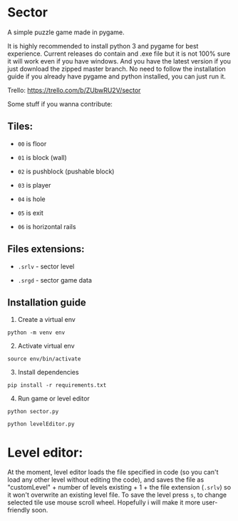 # Sector
A simple puzzle game made in pygame.

It is highly recommended to install python 3 and pygame for best experience. Current releases do contain and .exe file but it is not 100% sure it will work even if you have windows. And you have the latest version if you just download the zipped master branch. No need to follow the installation guide if you already have pygame and python installed, you can just run it.

Trello: https://trello.com/b/ZUbwRU2V/sector


Some stuff if you wanna contribute:

## Tiles:



+  `00` is floor
  
+  `01` is block (wall)
  
+  `02` is pushblock (pushable block)
  
+  `03` is player
  
+  `04` is hole
  
+  `05` is exit

+  `06` is horizontal rails
  
  
  
## Files extensions:

+  `.srlv` - sector level
  
+  `.srgd` - sector game data

## Installation guide

1. Create a virtual env

  ```
  python -m venv env
  ```

2. Activate virtual env

  ```
  source env/bin/activate
  ```

3. Install dependencies

  ```
  pip install -r requirements.txt
  ```

4. Run game or level editor

  ```
  python sector.py
  ```

  ```
  python levelEditor.py
  ```



# Level editor:

At the moment, level editor loads the file specified in code (so you can't load any other level without editing the code), and saves the file as "customLevel" + number of levels existing + 1 + the file extension (`.srlv`) so it won't overwrite an existing level file. To save the level press `s`, to change selected tile use mouse scroll wheel. Hopefully i will make it more user-friendly soon.
